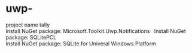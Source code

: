 # uwp-  
project name tally  
Install NuGet package: Microsoft.Toolkit.Uwp.Notifications  
Install NuGet package: SQLitePCL  
Install NuGet package: SQLite for Univeral Windows Platform
